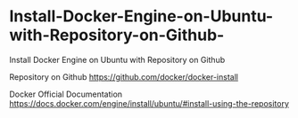 # Install-Docker-Engine-on-Ubuntu-with-Repository-on-Github-
Install Docker Engine on Ubuntu with Repository on Github 

Repository on Github 
https://github.com/docker/docker-install

Docker Official Documentation 
https://docs.docker.com/engine/install/ubuntu/#install-using-the-repository

